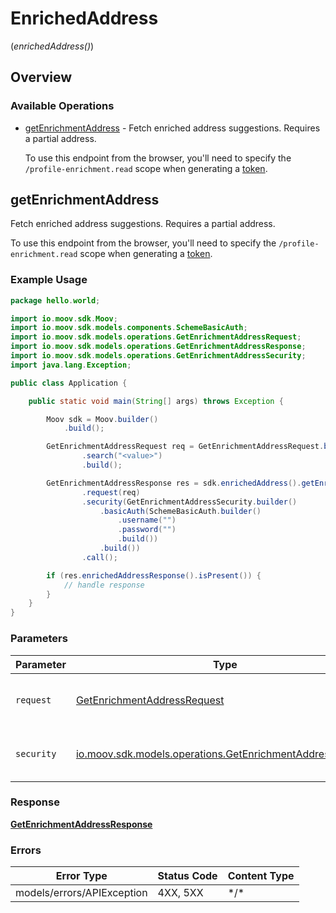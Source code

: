 # EnrichedAddress
(*enrichedAddress()*)

## Overview

### Available Operations

* [getEnrichmentAddress](#getenrichmentaddress) -   Fetch enriched address suggestions. Requires a partial address. 
  
  To use this endpoint from the browser, you'll need to specify the `/profile-enrichment.read` scope when generating a [token](https://docs.moov.io/api/authentication/access-tokens/).

## getEnrichmentAddress

  Fetch enriched address suggestions. Requires a partial address. 
  
  To use this endpoint from the browser, you'll need to specify the `/profile-enrichment.read` scope when generating a [token](https://docs.moov.io/api/authentication/access-tokens/).

### Example Usage

```java
package hello.world;

import io.moov.sdk.Moov;
import io.moov.sdk.models.components.SchemeBasicAuth;
import io.moov.sdk.models.operations.GetEnrichmentAddressRequest;
import io.moov.sdk.models.operations.GetEnrichmentAddressResponse;
import io.moov.sdk.models.operations.GetEnrichmentAddressSecurity;
import java.lang.Exception;

public class Application {

    public static void main(String[] args) throws Exception {

        Moov sdk = Moov.builder()
            .build();

        GetEnrichmentAddressRequest req = GetEnrichmentAddressRequest.builder()
                .search("<value>")
                .build();

        GetEnrichmentAddressResponse res = sdk.enrichedAddress().getEnrichmentAddress()
                .request(req)
                .security(GetEnrichmentAddressSecurity.builder()
                    .basicAuth(SchemeBasicAuth.builder()
                        .username("")
                        .password("")
                        .build())
                    .build())
                .call();

        if (res.enrichedAddressResponse().isPresent()) {
            // handle response
        }
    }
}
```

### Parameters

| Parameter                                                                                                             | Type                                                                                                                  | Required                                                                                                              | Description                                                                                                           |
| --------------------------------------------------------------------------------------------------------------------- | --------------------------------------------------------------------------------------------------------------------- | --------------------------------------------------------------------------------------------------------------------- | --------------------------------------------------------------------------------------------------------------------- |
| `request`                                                                                                             | [GetEnrichmentAddressRequest](../../models/operations/GetEnrichmentAddressRequest.md)                                 | :heavy_check_mark:                                                                                                    | The request object to use for the request.                                                                            |
| `security`                                                                                                            | [io.moov.sdk.models.operations.GetEnrichmentAddressSecurity](../../models/operations/GetEnrichmentAddressSecurity.md) | :heavy_check_mark:                                                                                                    | The security requirements to use for the request.                                                                     |

### Response

**[GetEnrichmentAddressResponse](../../models/operations/GetEnrichmentAddressResponse.md)**

### Errors

| Error Type                 | Status Code                | Content Type               |
| -------------------------- | -------------------------- | -------------------------- |
| models/errors/APIException | 4XX, 5XX                   | \*/\*                      |